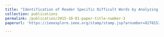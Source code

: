 ```yaml
---
title: "Identification of Reader Specific Difficult Words by Analyzing Eye Gaze and Document Content"
collection: publications
permalink: /publication/2015-10-01-paper-title-number-3
paperurl: 'https://ieeexplore.ieee.org/stamp/stamp.jsp?arnumber=8270152'

---
```

